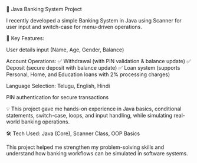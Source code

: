 🚀 Java Banking System Project

I recently developed a simple Banking System in Java using Scanner for user input and switch-case for menu-driven operations.

🔹 Key Features:

User details input (Name, Age, Gender, Balance)

Account Operations:
✅ Withdrawal (with PIN validation & balance update)
✅ Deposit (secure deposit with balance update)
✅ Loan system (supports Personal, Home, and Education loans with 2% processing charges)

Language Selection: Telugu, English, Hindi

PIN authentication for secure transactions

💡 This project gave me hands-on experience in Java basics, conditional statements, switch-case, loops, and input handling, while simulating real-world banking operations.

🛠 Tech Used: Java (Core), Scanner Class, OOP Basics

This project helped me strengthen my problem-solving skills and understand how banking workflows can be simulated in software systems.
